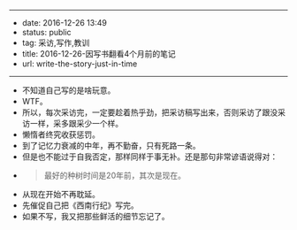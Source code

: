 - --
- date: 2016-12-26 13:49
- status: public
- tag: 采访,写作,教训
- title: 2016-12-26-因写书翻看4个月前的笔记
- url: write-the-story-just-in-time
- --
- 不知道自己写的是啥玩意。
- WTF。
- 所以，每次采访完，一定要趁着热乎劲，把采访稿写出来，否则采访了跟没采访一样，采多跟采少一个样。
- 懒惰者终究收获惩罚。
- 到了记忆力衰减的中年，再不勤奋，只有死路一条。
- 但是也不能过于自我否定，那样同样于事无补。还是那句非常谚语说得对：
- > 最好的种树时间是20年前，其次是现在。
- 从现在开始不再耽延。
- 先催促自己把《西南行纪》写完。
- 如果不写，我又把那些鲜活的细节忘记了。
